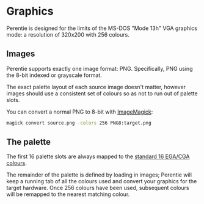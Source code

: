# Graphics

Perentie is designed for the limits of the MS-DOS "Mode 13h" VGA graphics mode: a resolution of 320x200 with 256 colours. 

## Images

Perentie supports exactly one image format: PNG. Specifically, PNG using the 8-bit indexed or grayscale format.

The exact palette layout of each source image doesn't matter, however images should use a consistent set of colours so as not to run out of palette slots.

You can convert a normal PNG to 8-bit with [ImageMagick](https://imagemagick.org):

```bash
magick convert source.png -colors 256 PNG8:target.png 
```

## The palette

The first 16 palette slots are always mapped to the [standard 16 EGA/CGA colours](https://int10h.org/blog/2022/06/ibm-5153-color-true-cga-palette/).

The remainder of the palette is defined by loading in images; Perentie will keep a running tab of all the colours used and convert your graphics for the target hardware. Once 256 colours have been used, subsequent colours will be remapped to the nearest matching colour.




